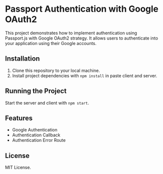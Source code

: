 # Passport Authentication with Google OAuth2

This project demonstrates how to implement authentication using Passport.js with Google OAuth2 strategy. It allows users to authenticate into your application using their Google accounts.

## Installation

1. Clone this repository to your local machine.
2. Install project dependencies with `npm install` in paste client and server.

## Running the Project

Start the server and client with `npm start`.

## Features

- Google Authentication
- Authentication Callback
- Authentication Error Route

## License

MIT License.
